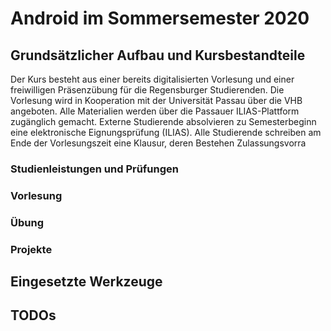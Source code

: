 # Android im Sommersemester 2020
## Grundsätzlicher Aufbau und Kursbestandteile
Der Kurs besteht aus einer bereits digitalisierten Vorlesung und einer freiwilligen Präsenzübung für die Regensburger Studierenden. Die Vorlesung wird in Kooperation mit der Universität Passau über die VHB angeboten. Alle Materialien werden über die Passauer ILIAS-Plattform zugänglich gemacht. Externe Studierende absolvieren zu Semesterbeginn eine elektronische Eignungsprüfung (ILIAS). Alle Studierende schreiben am Ende der Vorlesungszeit eine Klausur, deren Bestehen Zulassungsvorra

### Studienleistungen und Prüfungen
### Vorlesung
### Übung
### Projekte
## Eingesetzte Werkzeuge
## TODOs

<!--stackedit_data:
eyJoaXN0b3J5IjpbMTY1MTI1Njk1LDI3ODU5NDEzMCw3NzIyOD
k0ODVdfQ==
-->